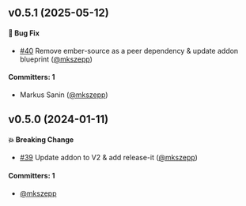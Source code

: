 
## v0.5.1 (2025-05-12)

#### :bug: Bug Fix
* [#40](https://github.com/cibernox/ember-assign-helper/pull/40) Remove ember-source as a peer dependency & update addon blueprint ([@mkszepp](https://github.com/mkszepp))

#### Committers: 1
- Markus Sanin ([@mkszepp](https://github.com/mkszepp))

## v0.5.0 (2024-01-11)

#### :boom: Breaking Change

- [#39](https://github.com/cibernox/ember-assign-helper/pull/39) Update addon to V2 & add release-it ([@mkszepp](https://github.com/mkszepp))

#### Committers: 1

- [@mkszepp](https://github.com/mkszepp)
